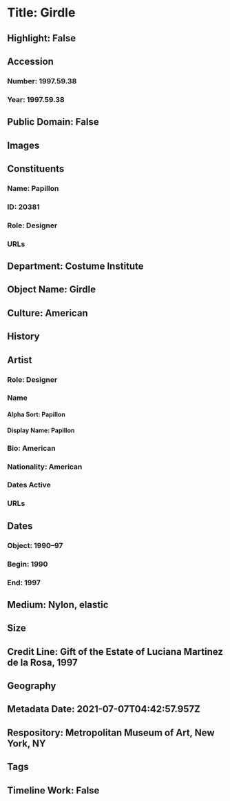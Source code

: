# Title: Girdle
## Highlight: False
## Accession
### Number: 1997.59.38
### Year: 1997.59.38
## Public Domain: False
## Images
## Constituents
### Name: Papillon
### ID: 20381
### Role: Designer
### URLs
## Department: Costume Institute
## Object Name: Girdle
## Culture: American
## History
## Artist
### Role: Designer
### Name
#### Alpha Sort: Papillon
#### Display Name: Papillon
### Bio: American
### Nationality: American
### Dates Active
### URLs
## Dates
### Object: 1990–97
### Begin: 1990
### End: 1997
## Medium: Nylon, elastic
## Size
## Credit Line: Gift of the Estate of Luciana Martinez de la Rosa, 1997
## Geography
## Metadata Date: 2021-07-07T04:42:57.957Z
## Respository: Metropolitan Museum of Art, New York, NY
## Tags
## Timeline Work: False